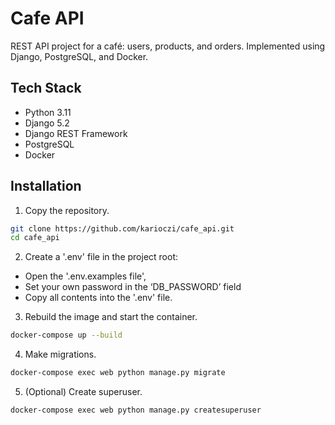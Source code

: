 # Cafe API

REST API project for a café: users, products, and orders. Implemented using Django, PostgreSQL, and Docker.

## Tech Stack

- Python 3.11  
- Django 5.2  
- Django REST Framework  
- PostgreSQL  
- Docker  


## Installation

1. Copy the repository. 
```bash
git clone https://github.com/karioczi/cafe_api.git
cd cafe_api
```
2. Create a '.env' file in the project root:
- Open the '.env.examples file', 
- Set your own password in the ‘DB_PASSWORD’ field 
- Copy all contents into the '.env' file.

3. Rebuild the image and start the container.
```bash
docker-compose up --build
```
4. Make migrations.
```bash
docker-compose exec web python manage.py migrate
```
5. (Optional) Create superuser.
```bash
docker-compose exec web python manage.py createsuperuser
```